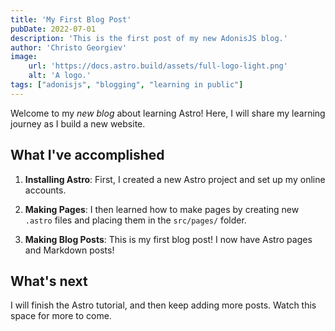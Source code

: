 ```yaml
---
title: 'My First Blog Post'
pubDate: 2022-07-01
description: 'This is the first post of my new AdonisJS blog.'
author: 'Christo Georgiev'
image:
    url: 'https://docs.astro.build/assets/full-logo-light.png'
    alt: 'A logo.'
tags: ["adonisjs", "blogging", "learning in public"]
---
```


Welcome to my _new blog_ about learning Astro! Here, I will share my learning journey as I build a new website.

## What I've accomplished

1. **Installing Astro**: First, I created a new Astro project and set up my online accounts.

2. **Making Pages**: I then learned how to make pages by creating new `.astro` files and placing them in the `src/pages/` folder.

3. **Making Blog Posts**: This is my first blog post! I now have Astro pages and Markdown posts!

## What's next

I will finish the Astro tutorial, and then keep adding more posts. Watch this space for more to come.